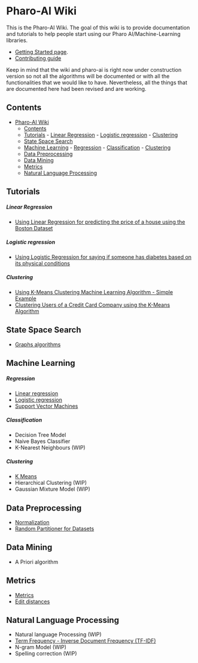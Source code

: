 # Pharo-AI Wiki

This is the Pharo-AI Wiki. The goal of this wiki is to provide documentation and tutorials to help people start using our Pharo AI/Machine-Learning libraries.

- [Getting Started page](./wiki/GettingStarted/GettingStarted.md).
- [Contributing guide](./wiki/GettingStarted/Contributing.md)

Keep in mind that the wiki and pharo-ai is right now under construction version so not all the algorithms will be documented or with all the functionalities that we would like to have.  Nevertheless, all the things that are documented here had been revised and are working.

## Contents

- [Pharo-AI Wiki](#pharo-ai-wiki)
  - [Contents](#contents)
  - [Tutorials](#tutorials)
        - [Linear Regression](#linear-regression)
        - [Logistic regression](#logistic-regression)
        - [Clustering](#clustering)
  - [State Space Search](#state-space-search)
  - [Machine Learning](#machine-learning)
        - [Regression](#regression)
        - [Classification](#classification)
        - [Clustering](#clustering-1)
  - [Data Preprocessing](#data-preprocessing)
  - [Data Mining](#data-mining)
  - [Metrics](#metrics)
  - [Natural Language Processing](#natural-language-processing)

## Tutorials

##### Linear Regression

- [Using Linear Regression for predicting the price of a house using the Boston Dataset](./wiki/Tutorials/linear-regression-tutorial.md)

##### Logistic regression

- [Using Logistic Regression for saying if someone has diabetes based on its physical conditions](./wiki/Tutorials/logistic-regression-tutorial.md)

##### Clustering

- [Using K-Means Clustering Machine Learning Algorithm - Simple Example](./wiki/Tutorials/clustering-simple-example.md)
- [Clustering Users of a Credit Card Company using the K-Means Algorithm](./wiki/Tutorials/clustering-credit-card-kmeans.md)

## State Space Search

- [Graphs algorithms](./wiki/Graphs/Graph-Algorithms.md)

## Machine Learning

##### Regression

- [Linear regression](./wiki/MachineLearning/Linear-Regression.md)
- [Logistic regression](./wiki/MachineLearning/Logistic-Regression.md)
- [Support Vector Machines](./wiki/MachineLearning/Support-Vector-Machines-Soft-Margin.md)

##### Classification

- Decision Tree Model
- Naive Bayes Classifier
- K-Nearest Neighbours (WIP)

##### Clustering

- [K Means](./wiki/Clustering/k-means.md)
- Hierarchical Clustering (WIP)
- Gaussian Mixture Model (WIP)

## Data Preprocessing

- [Normalization](./wiki/DataExploration/Normalization.md)
- [Random Partitioner for Datasets](./wiki/DataExploration/Random-Partitioner.md)

## Data Mining

- A Priori algorithm

## Metrics

- [Metrics](./wiki/DataExploration/Metrics.md)
- [Edit distances](./wiki/StringMatching/Edit-distances.md)

## Natural Language Processing

- Natural language Processing (WIP)
- [Term Frequency - Inverse Document Frequency (TF-IDF)](./wiki/NaturalLanguageProcessing/TFIDF.md)
- N-gram Model (WIP)
- Spelling correction (WIP)
